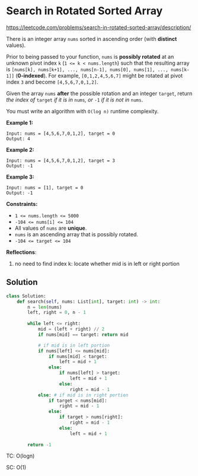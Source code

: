 # Search in Rotated Sorted Array

https://leetcode.com/problems/search-in-rotated-sorted-array/description/

There is an integer array `nums` sorted in ascending order (with **distinct** values).

Prior to being passed to your function, `nums` is **possibly rotated** at an unknown pivot index `k` (`1 <= k < nums.length`) such that the resulting array is `[nums[k], nums[k+1], ..., nums[n-1], nums[0], nums[1], ..., nums[k-1]]` (**0-indexed**). For example, `[0,1,2,4,5,6,7]` might be rotated at pivot index `3` and become `[4,5,6,7,0,1,2]`.

Given the array `nums` **after** the possible rotation and an integer `target`, return *the index of* `target` *if it is in* `nums`*, or* `-1` *if it is not in* `nums`.

You must write an algorithm with `O(log n)` runtime complexity.

 

**Example 1:**

```
Input: nums = [4,5,6,7,0,1,2], target = 0
Output: 4
```

**Example 2:**

```
Input: nums = [4,5,6,7,0,1,2], target = 3
Output: -1
```

**Example 3:**

```
Input: nums = [1], target = 0
Output: -1
```

 

**Constraints:**

- `1 <= nums.length <= 5000`
- `-104 <= nums[i] <= 104`
- All values of `nums` are **unique**.
- `nums` is an ascending array that is possibly rotated.
- `-104 <= target <= 104`



**Reflections**:

1. no need to find index k: locate whether mid is in left or right portion

## Solution

```python
class Solution:
    def search(self, nums: List[int], target: int) -> int:
        n = len(nums)
        left, right = 0, n - 1
    
        while left <= right:
            mid = (left + right) // 2
            if nums[mid] == target: return mid

            # if mid is in left portion
            if nums[left] <= nums[mid]:
                if nums[mid] < target:
                    left = mid + 1
                else:
                    if nums[left] > target:
                        left = mid + 1
                    else:
                        right = mid - 1
            else: # if mid is in right portion
                if target < nums[mid]:
                    right = mid - 1
                else:
                    if target > nums[right]:
                        right = mid - 1
                    else:
                        left = mid + 1
            
        return -1
```

TC: O(logn)

SC: O(1)